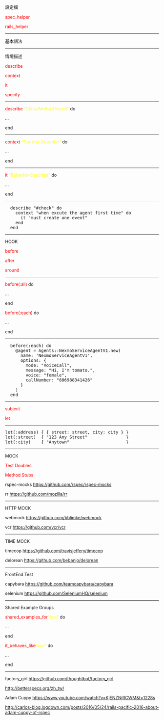 設定檔

<span style="color:red">spec_helper</span>

<span style="color:red">rails_helper</span>

---
基本語法

---
情境描述

<span style="color:red">describe</span>

<span style="color:red">context</span>

<span style="color:red">it</span>

<span style="color:red">specify</span>

---

<span style="color:red">describe</span> 
<span style="color:Yellow">"Class/Method Name"</span> do

 ...

end

---
<span style="color:red">context</span> 
<span style="color:Yellow">"Context-Describe"</span> do

 ...

end

---
<span style="color:red">it</span> 
<span style="color:Yellow">"Behavior-Describe"</span> do

 ...

end

---
<pre>
  describe "#check" do
    context "when excute the agent first time" do
      it "must create one event"
    end
  end
</pre>

---
HOOK

<span style="color:red">before</span>

<span style="color:red">after</span>

<span style="color:red">around</span>

---
<span style="color:red">before(:all)</span> do

...

end

<span style="color:red">before(:each)</span> do

...

end

---
<pre>
  before(:each) do
    @agent = Agents::NexmoServiceAgentV1.new(
      name: 'NexmoServiceAgentV1',
      options: {
        mode: "VoiceCall",
        message: "Hi, I'm tomato.",
        voice: "female",
        callNumber: "886988341426"
      }
    )
  end
</pre>

---
<span style="color:red">subject</span>

<span style="color:red">let</span>

---
<pre>
let(:address) { { street: street, city: city } }let(:street)  { "123 Any Street"               }let(:city)    { "Anytown"                      }
</pre>

---
MOCK

<span style="color:red">Test Doubles</span>

<span style="color:red">Method Stubs</span>

rspec-mocks <https://github.com/rspec/rspec-mocks>

rr <https://github.com/mozilla/rr>

---
HTTP MOCK

webmock <https://github.com/bblimke/webmock>

vcr <https://github.com/vcr/vcr>

---
TIME MOCK

timecop <https://github.com/travisjeffery/timecop>

delorean <https://github.com/bebanjo/delorean>

---
FrontEnd Test

capybara <https://github.com/teamcapybara/capybara>

selenium <https://github.com/SeleniumHQ/selenium>

---
Shared Example Groups

<span style="color:red">shared_examples_for</span><span style="color:Yellow">"xxx"</span> do

...

end

<span style="color:red">it_behaves_like</span><span style="color:Yellow">"xxx"</span> do

...

end

---
factory_girl <https://github.com/thoughtbot/factory_girl>

<http://betterspecs.org/zh_tw/>

Adam Cuppy <https://www.youtube.com/watch?v=KjENZNjRCWM&t=1228s>

<http://carlos-blog.logdown.com/posts/2016/05/24/rails-pacific-2016-about-adam-cuppy-of-rspec>
